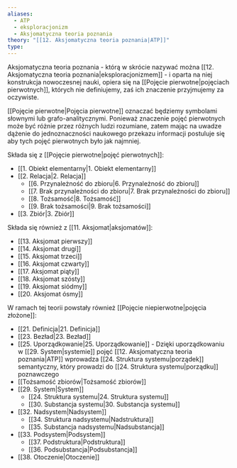 ```yaml
---
aliases:
  - ATP
  - eksploracjonizm
  - Aksjomatyczna teoria poznania
theory: "[[12. Aksjomatyczna teoria poznania|ATP]]"
type: 
---
```

Aksjomatyczna teoria poznania - którą w skrócie nazywać można [[12. Aksjomatyczna teoria poznania|eksploracjonizmem]] - i oparta na niej konstrukcja nowoczesnej nauki, opiera się na [[Pojęcie pierwotne|pojęciach pierwotnych]], których nie definiujemy, zaś ich znaczenie przyjmujemy za oczywiste.

[[Pojęcie pierwotne|Pojęcia pierwotne]] oznaczać będziemy symbolami słownymi lub grafo-analitycznymi. Ponieważ znaczenie pojęć pierwotnych może być różnie przez różnych ludzi rozumiane, zatem mając na uwadze dążenie do jednoznaczności naukowego przekazu informacji postuluje się aby tych pojęć pierwotnych było jak najmniej.

Składa się z [[Pojęcie pierwotne|pojęć pierwotnych]]:
- [[1. Obiekt elementarny|1. Obiekt elementarny]]
- [[2. Relacja|2. Relacja]]
	- [[6. Przynależność do zbioru|6. Przynależność do zbioru]]
	- [[7. Brak przynależności do zbioru|7. Brak przynależności do zbioru]]
	- [[8. Tożsamość|8. Tożsamość]]
	- [[9. Brak tożsamości|9. Brak tożsamości]]
- [[3. Zbiór|3. Zbiór]]

Składa się również z [[11. Aksjomat|aksjomatów]]:
- [[13. Aksjomat pierwszy]]
- [[14. Aksjomat drugi]]
- [[15. Aksjomat trzeci]]
- [[16. Aksjomat czwarty]]
- [[17. Aksjomat piąty]]
- [[18. Aksjomat szósty]]
- [[19. Aksjomat siódmy]]
- [[20. Aksjomat ósmy]]

W ramach tej teorii powstały również [[Pojęcie niepierwotne|pojęcia złożone]]:
- [[21. Definicja|21. Definicja]]
- [[23. Bezład|23. Bezład]]
- [[25. Uporządkowanie|25. Uporządkowanie]] - Dzięki uporządkowaniu w [[29. System|systemie]] pojęć [[12. Aksjomatyczna teoria poznania|ATP]] wprowadza [[24. Struktura systemu|porządek]] semantyczny, który prowadzi do [[24. Struktura systemu|porządku]] poznawczego
- [[Tożsamość zbiorów|Tożsamość zbiorów]]
- [[29. System|System]]
	- [[24. Struktura systemu|24. Struktura systemu]]
	- [[30. Substancja systemu|30. Substancja systemu]]
- [[32. Nadsystem|Nadsystem]]
	- [[34. Struktura nadsystemu|Nadstruktura]]
	- [[35. Substancja nadsystemu|Nadsubstancja]]
- [[33. Podsystem|Podsystem]]
	- [[37. Podstruktura|Podstruktura]]
	- [[36. Podsubstancja|Podsubstancja]]
- [[38. Otoczenie|Otoczenie]]